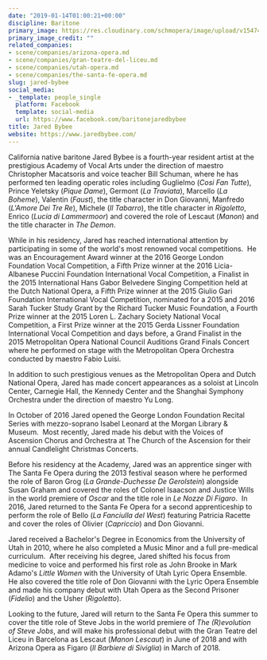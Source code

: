 ```yaml
---
date: "2019-01-14T01:00:21+00:00"
discipline: Baritone
primary_image: https://res.cloudinary.com/schmopera/image/upload/v1547427446/media/2019/01/JaredBybeefull.jpg
primary_image_credit: ""
related_companies:
- scene/companies/arizona-opera.md
- scene/companies/gran-teatre-del-liceu.md
- scene/companies/utah-opera.md
- scene/companies/the-santa-fe-opera.md
slug: jared-bybee
social_media:
- _template: people_single
  platform: Facebook
  template: social-media
  url: https://www.facebook.com/baritonejaredbybee
title: Jared Bybee
website: https://www.jaredbybee.com/
---
```

California native baritone Jared Bybee is a fourth-year resident artist at the prestigious Academy of Vocal Arts under the direction of maestro Christopher Macatsoris and voice teacher Bill Schuman, where he has performed ten leading operatic roles including Guglielmo (_Cosi Fan Tutte_), Prince Yeletsky (_Pique Dame_), Germont (_La Traviata_), Marcello (_La Boheme_), Valentin (_Faust_), the title character in Don Giovanni, Manfredo (_L'Amore Dei Tre Re_), Michele (_Il Tabarro_), the title character in _Rigoletto_, Enrico (_Lucia di Lammermoor_) and covered the role of Lescaut (_Manon_) and the title character in _The Demon_. 

While in his residency, Jared has reached international attention by participating in some of the world's most renowned vocal competitions.  He was an Encouragement Award winner at the 2016 George London Foundation Vocal Competition, a Fifth Prize winner at the 2016 Licia-Albanese Puccini Foundation International Vocal Competition, a Finalist in the 2015 International Hans Gabor Belvedere Singing Competition held at the Dutch National Opera, a Fifth Prize winner at the 2015 Giulio Gari Foundation International Vocal Competition, nominated for a 2015 and 2016 Sarah Tucker Study Grant by the Richard Tucker Music Foundation, a Fourth Prize winner at the 2015 Loren L. Zachary Society National Vocal Competition, a First Prize winner at the 2015 Gerda Lissner Foundation International Vocal Competition and days before, a Grand Finalist in the 2015 Metropolitan Opera National Council Auditions Grand Finals Concert where he performed on stage with the Metropolitan Opera Orchestra conducted by maestro Fabio Luisi. 

In addition to such prestigious venues as the Metropolitan Opera and Dutch National Opera, Jared has made concert appearances as a soloist at Lincoln Center, Carnegie Hall, the Kennedy Center and the Shanghai Symphony Orchestra under the direction of maestro Yu Long. 

In October of 2016 Jared opened the George London Foundation Recital Series with mezzo-soprano Isabel Leonard at the Morgan Library & Museum.  Most recently, Jared made his debut with the Voices of Ascension Chorus and Orchestra at The Church of the Ascension for their annual Candlelight Christmas Concerts.

Before his residency at the Academy, Jared was an apprentice singer with The Santa Fe Opera during the 2013 festival season where he performed the role of Baron Grog (_La Grande-Duchesse De Gerolstein_) alongside Susan Graham and covered the roles of Colonel Isaacson and Justice Wills in the world premiere of _Oscar_ and the title role in _Le Nozze Di Figaro_.  In 2016, Jared returned to the Santa Fe Opera for a second apprenticeship to perform the role of Bello (_La Fanciulla del West_) featuring Patricia Racette and cover the roles of Olivier (_Capriccio_) and Don Giovanni.  

Jared received a Bachelor's Degree in Economics from the University of Utah in 2010, where he also completed a Music Minor and a full pre-medical curriculum.  After receiving his degree, Jared shifted his focus from medicine to voice and performed his first role as John Brooke in Mark Adamo's _Little Women_ with the University of Utah Lyric Opera Ensemble.  He also covered the title role of Don Giovanni with the Lyric Opera Ensemble and made his company debut with Utah Opera as the Second Prisoner (_Fidelio_) and the Usher (_Rigoletto_).

Looking to the future, Jared will return to the Santa Fe Opera this summer to cover the title role of Steve Jobs in the world premiere of _The (R)evolution of Steve Jobs_, and will make his professional debut with the Gran Teatre del Liceu in Barcelona as Lescaut (_Manon Lescaut_) in June of 2018 and with Arizona Opera as Figaro (_Il Barbiere di Siviglia_) in March of 2018.
